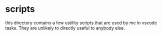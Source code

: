 # scripts

this directory contains a few ustility scripts that are used
by me in vscode tasks. They are unlikely to directly useful
to anybody else.